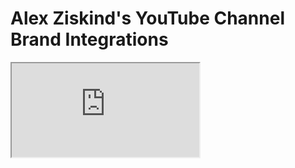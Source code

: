 # Alex Ziskind's YouTube Channel Brand Integrations

<style>
.gdocframecontainer {
    height: 3000px;
    border: 0;
}

.gdocframe {
    width: 100%;
    height: 3000px;
    border: 0;
}
</style>

<div class="gdocframecontainer">
    <iframe src="https://docs.google.com/document/d/e/2PACX-1vRqC5vtP8JSoOugEB7a-_e4dnqZhzGPPTq0Gl4BxMSjmJweMnShFoMoLdEW4a-7GDR2RGD_xRcy1b7h/pub?embedded=true"></iframe>
</div>